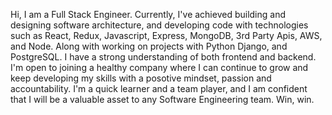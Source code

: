 Hi, I am a Full Stack Engineer. Currently, I've achieved building and designing software architecture, and developing code with technologies such as React, Redux, Javascript, Express, MongoDB, 3rd Party Apis, AWS, and Node. Along with working on projects with Python Django, and PostgreSQL. I have a strong understanding of both frontend and backend. I'm open to joining a healthy company where I can continue to grow and keep developing my skills with a posotive mindset, passion and accountability. I'm a quick learner and a team player, and I am confident that I will be a valuable asset to any Software Engineering team. Win, win.
